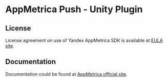 # AppMetrica Push - Unity Plugin

## License
License agreement on use of Yandex AppMetrica SDK is available at [EULA site][LICENSE].

## Documentation
Documentation could be found at [AppMetrica official site][DOCUMENTATION].

[LICENSE]: https://yandex.com/legal/appmetrica_sdk_agreement/ "Yandex AppMetrica agreement"
[DOCUMENTATION]: https://tech.yandex.ru/metrica-mobile-sdk/doc/mobile-sdk-dg/push/unity-initialize-docpage/ "Yandex AppMetrica Push Unity Plugin documentation"
